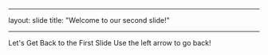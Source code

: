 ___
layout: slide
title: "Welcome to our second slide!"
___
Let's Get Back to the First Slide
Use the left arrow to go back!

